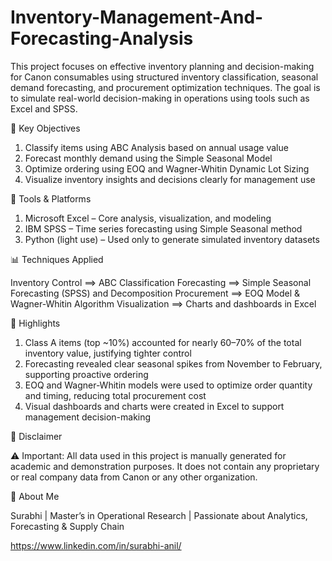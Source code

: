 # Inventory-Management-And-Forecasting-Analysis

This project focuses on effective inventory planning and decision-making for Canon consumables using structured inventory classification, seasonal demand forecasting, and procurement optimization techniques. 
The goal is to simulate real-world decision-making in operations using tools such as Excel and SPSS.

🧠 Key Objectives

1. Classify items using ABC Analysis based on annual usage value
2. Forecast monthly demand using the Simple Seasonal Model
3. Optimize ordering using EOQ and Wagner-Whitin Dynamic Lot Sizing
4. Visualize inventory insights and decisions clearly for management use


🔧 Tools & Platforms

1. Microsoft Excel – Core analysis, visualization, and modeling
2. IBM SPSS – Time series forecasting using Simple Seasonal method
3. Python (light use) – Used only to generate simulated inventory datasets


📊 Techniques Applied

Inventory Control ==>	ABC Classification
Forecasting ==>	Simple Seasonal Forecasting (SPSS) and Decomposition
Procurement ==>	EOQ Model & Wagner-Whitin Algorithm
Visualization	==> Charts and dashboards in Excel


📌 Highlights

1. Class A items (top ~10%) accounted for nearly 60–70% of the total inventory value, justifying tighter control
2. Forecasting revealed clear seasonal spikes from November to February, supporting proactive ordering
3. EOQ and Wagner-Whitin models were used to optimize order quantity and timing, reducing total procurement cost
4. Visual dashboards and charts were created in Excel to support management decision-making


📄 Disclaimer

⚠️ Important: All data used in this project is manually generated for academic and demonstration purposes.
It does not contain any proprietary or real company data from Canon or any other organization.


🙋 About Me

Surabhi | Master’s in Operational Research | Passionate about Analytics, Forecasting & Supply Chain

https://www.linkedin.com/in/surabhi-anil/
